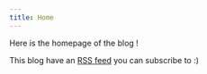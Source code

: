 ```yaml
---
title: Home
---
```


Here is the homepage of the blog !

This blog have an [RSS feed](/index.xml) you can subscribe to :)